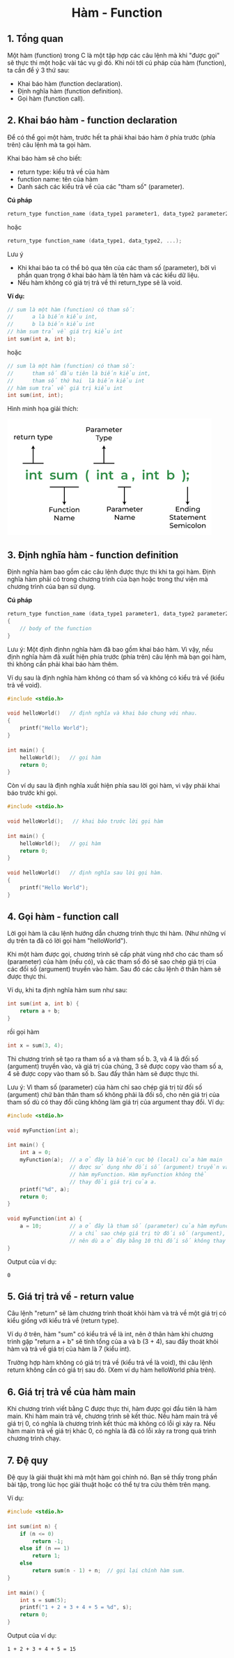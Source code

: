 # <p align="center">**Hàm - Function**</p>

## **1. Tổng quan**
Một hàm (function) trong C là một tập hợp các câu lệnh mà khi "được gọi" sẽ thực thi một hoặc vài tác vụ gì đó. Khi nói tới cú pháp của hàm (function), ta cần để ý 3 thứ sau:
- Khai báo hàm (function declaration).
- Định nghĩa hàm (function definition).
- Gọi hàm (function call).

## **2. Khai báo hàm - function declaration**
Để có thể gọi một hàm, trước hết ta phải khai báo hàm ở phía trước (phía trên) câu lệnh mà ta gọi hàm.

Khai báo hàm sẽ cho biết:
- return type: kiểu trả về của hàm
- function name: tên của hàm
- Danh sách các kiểu trả về của các "tham số" (parameter).

**Cú pháp**
```C
return_type function_name (data_type1 parameter1, data_type2 parameter2, ...);
```
hoặc
```C
return_type function_name (data_type1, data_type2, ...);
```
Lưu ý 
- Khi khai báo ta có thể bỏ qua tên của các tham số (parameter), bởi vì phần quan trọng ở khai báo hàm là tên hàm và các kiểu dữ liệu.
- Nếu hàm không có giá trị trả về thì return_type sẽ là void.

**Ví dụ:**
```C
// sum là một hàm (function) có tham số:
//      a là biến kiểu int,
//      b là biến kiểu int
// hàm sum trả về giá trị kiểu int
int sum(int a, int b);
```
hoặc
```C
// sum là một hàm (function) có tham số:
//      tham số đầu tiên là biến kiểu int,
//      tham số thứ hai  là biến kiểu int
// hàm sum trả về giá trị kiểu int
int sum(int, int);
```

Hình minh họa giải thích:

![alt text](./images/function_declaration.png)

## **3. Định nghĩa hàm - function definition**

Định nghĩa hàm bao gồm các câu lệnh được thực thi khi ta gọi hàm. Định nghĩa hàm phải có trong chương trình của bạn hoặc trong thư viện mà chương trình của bạn sử dụng.

**Cú pháp**
```C
return_type function_name (data_type1 parameter1, data_type2 parameter2, ...)
{
    // body of the function
}
```

Lưu ý: Một định địnhn nghĩa hàm đã bao gồm khai báo hàm. Vì vậy, nếu định nghĩa hàm đã xuất hiện phía trước (phía trên) câu lệnh mà bạn gọi hàm, thì không cần phải khai báo hàm thêm.

Ví dụ sau là định nghĩa hàm không có tham số và không có kiểu trả về (kiểu trả về void).

```C
#include <stdio.h>

void helloWorld()   // định nghĩa và khai báo chung với nhau.
{
    printf("Hello World");
}

int main() {
    helloWorld();   // gọi hàm
    return 0;
}
```

Còn ví dụ sau là định nghĩa xuất hiện phía sau lời gọi hàm, vì vậy phải khai báo trước khi gọi.

```C
#include <stdio.h>

void helloWorld();   // khai báo trước lời gọi hàm

int main() {
    helloWorld();   // gọi hàm
    return 0;
}

void helloWorld()   // định nghĩa sau lời gọi hàm.
{
    printf("Hello World");
}
```

## **4. Gọi hàm - function call**
Lời gọi hàm là câu lệnh hướng dẫn chương trình thực thi hàm. (Như những ví dụ trên ta đã có lời gọi hàm "helloWorld").

Khi một hàm được gọi, chương trình sẽ cấp phát vùng nhớ cho các tham số (parameter) của hàm (nếu có), và các tham số đó sẽ sao chép giá trị của các đối số (argument) truyền vào hàm. Sau đó các câu lệnh ở thân hàm sẽ được thực thi.

Ví dụ, khi ta định nghĩa hàm sum như sau:
```C
int sum(int a, int b) {
    return a + b;
}
```
rồi gọi hàm
```C
int x = sum(3, 4);
```
Thì chương trình sẽ tạo ra tham số a và tham số b. 3, và 4 là đối số (argument) truyền vào, và giá trị của chúng, 3 sẽ được copy vào tham số a, 4 sẽ được copy vào tham số b. Sau đấy thân hàm sẽ được thực thi.

Lưu ý: Vì tham số (parameter) của hàm chỉ sao chép giá trị từ đối số (argument) chứ bản thân tham số không phải là đối số, cho nên giá trị của tham số dù có thay đổi cũng không làm giá trị của argument thay đổi. Ví dụ:

```C
#include <stdio.h>

void myFunction(int a);

int main() {
    int a = 0;
    myFunction(a);  // a ở đây là biến cục bộ (local) của hàm main
                    // được sử dụng như đối số (argument) truyền vào
                    // hàm myFunction. Hàm myFunction không thể
                    // thay đổi giá trị của a.
    printf("%d", a);
    return 0;
}

void myFunction(int a) {
    a = 10;         // a ở đây là tham số (parameter) của hàm myFunction.
                    // a chỉ sao chép giá trị từ đối số (argument),
                    // nên dù a ở đây bằng 10 thì đối số không thay đổi.
}
```

Output của ví dụ:
```
0
```

## **5. Giá trị trả về - return value**
Câu lệnh "return" sẽ làm chương trình thoát khỏi hàm và trả về một giá trị có kiểu giống với kiểu trả về (return type).

Ví dụ ở trên, hàm "sum" có kiểu trả về là int, nên ở thân hàm khi chương trình gặp "return a + b" sẽ tính tổng của a và b (3 + 4), sau đấy thoát khỏi hàm và trả về giá trị của hàm là 7 (kiểu int).

Trường hợp hàm không có giá trị trả về (kiểu trả về là void), thì câu lệnh return không cần có giá trị sau đó. (Xem ví dụ hàm helloWorld phía trên).

## **6. Giá trị trả về của hàm main**
Khi chương trình viết bằng C được thực thi, hàm được gọi đầu tiên là hàm main. Khi hàm main trả về, chương trình sẽ kết thúc. Nếu hàm main trả về giá trị 0, có nghĩa là chương trình kết thúc mà không có lỗi gì xảy ra. Nếu hàm main trả về giá trị khác 0, có nghĩa là đã có lỗi xảy ra trong quá trình chương trình chạy.

## **7. Đệ quy**
Đệ quy là giải thuật khi mà một hàm gọi chính nó. Bạn sẽ thấy trong phần bài tập, trong lúc học giải thuật hoặc có thể tự tra cứu thêm trên mạng.

Ví dụ:
```C
#include <stdio.h>

int sum(int n) {
    if (n <= 0)
        return -1;
    else if (n == 1)
        return 1;
    else
        return sum(n - 1) + n;  // gọi lại chính hàm sum.
}

int main() {
    int s = sum(5);
    printf("1 + 2 + 3 + 4 + 5 = %d", s);
    return 0;
}
```

Output của ví dụ:
```
1 + 2 + 3 + 4 + 5 = 15
```